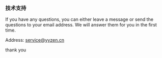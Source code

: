### 技术支持
If you have any questions, you can either leave a message or send the questions to your email address. We will answer them for you in the first time.

Address: service@yyzen.cn

thank you
